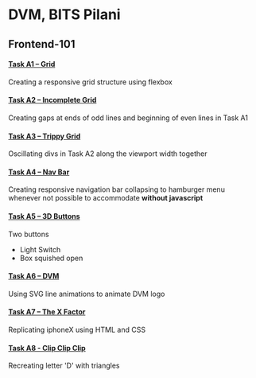 # DVM, BITS Pilani
## Frontend-101
#### [Task A1 – Grid](https://akshit-patel.github.io/frontend-101/SET%20A/A1%20-%20Grid/A1.html)
Creating a responsive grid structure using
flexbox
#### [Task A2 – Incomplete Grid](https://akshit-patel.github.io/frontend-101/SET%20A/A2-%20Incomplete%20Grid/A2.html)
Creating gaps at ends of odd lines and beginning of even lines in Task A1
#### [Task A3 – Trippy Grid](https://akshit-patel.github.io/frontend-101/SET%20A/A3-Trippy%20Grid/A3.html)
Oscillating divs in Task A2 along the viewport width together 
#### [Task A4 – Nav Bar](https://akshit-patel.github.io/frontend-101/SET%20A/A4-%20Nav%20Bar/A4.html)
Creating responsive navigation bar collapsing to hamburger menu whenever not possible to accommodate **without javascript**
#### [Task A5 – 3D Buttons](https://akshit-patel.github.io/frontend-101/SET%20A/A5-%203D%20Buttons/A5.html)
Two buttons 


- Light Switch
- Box squished open
#### [Task A6 – DVM](https://akshit-patel.github.io/frontend-101/SET%20A/A6-DVM/A6.html)
Using SVG line animations to animate DVM logo

#### [Task A7 – The X Factor](https://akshit-patel.github.io/frontend-101/SET%20A/A7-%20iphoneX/A7.html)
Replicating iphoneX using HTML and CSS
#### [Task A8 - Clip Clip Clip](https://akshit-patel.github.io/frontend-101/SET%20A/A8-%20Clip%20Clip%20Clip/A8.html)
Recreating letter 'D' with triangles
